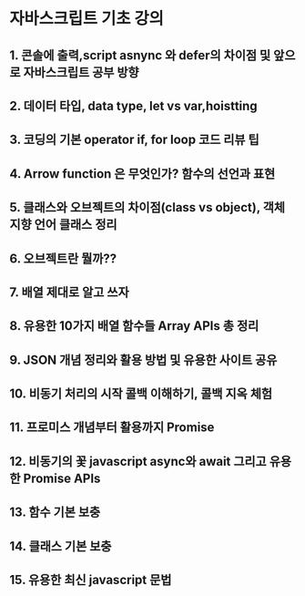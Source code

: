 # 자바스크립트 기초 강의
## 1. 콘솔에 출력,script asnync 와 defer의 차이점 및 앞으로 자바스크립트 공부 방향
## 2. 데이터 타입, data type, let vs var,hoistting
## 3. 코딩의 기본 operator if, for loop 코드 리뷰 팁
## 4. Arrow function 은 무엇인가? 함수의 선언과 표현
## 5. 클래스와 오브젝트의 차이점(class vs object), 객체 지향 언어 클래스 정리
## 6. 오브젝트란 뭘까??
## 7. 배열 제대로 알고 쓰자
## 8. 유용한 10가지 배열 함수들 Array APIs 총 정리
## 9. JSON 개념 정리와 활용 방법 및 유용한 사이트 공유
## 10. 비동기 처리의 시작 콜백 이해하기, 콜백 지옥 체험
## 11. 프로미스 개념부터 활용까지 Promise
## 12. 비동기의 꽃 javascript async와 await 그리고 유용한 Promise APIs
## 13. 함수 기본 보충
## 14. 클래스 기본 보충
## 15. 유용한 최신 javascript  문법
